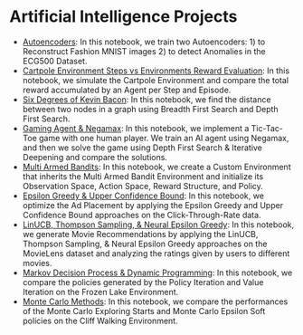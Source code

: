 # Artificial Intelligence Projects

- [Autoencoders](/Autoencoders.ipynb): In this notebook, we train two Autoencoders: 1) to Reconstruct Fashion MNIST images 2) to detect Anomalies in the ECG500 Dataset.
- [Cartpole Environment Steps vs Environments Reward Evaluation](/Cartpole_StepsEpisodes.ipynb): In this notebook, we simulate the Cartpole Environment and compare the total reward accumulated by an Agent per Step and Episode.
- [Six Degrees of Kevin Bacon](/BFS_DFS.ipynb): In this notebook, we find the distance between two nodes in a graph using Breadth First Search and Depth First Search.
- [Gaming Agent & Negamax](/Negamax_IterativeDeepening.ipynb): In this notebook, we implement a Tic-Tac-Toe game with one human player. We train an AI agent using Negamax, and then we solve the game using Depth First Search & Iterative Deepening and compare the solutions. 
- [Multi Armed Bandits](/MultiArmedBandit.ipynb): In this notebook, we create a Custom Environment that inherits the Multi Armed Bandit Environment and initialize its Observation Space, Action Space, Reward Structure, and Policy.
- [Epsilon Greedy & Upper Confidence Bound](/EpsGreedy_UCB.ipynb): In this notebook, we optimize the Ad Placement by applying the Epsilon Greedy and Upper Confidence Bound approaches on the Click-Through-Rate data.
- [LinUCB, Thompson Sampling, & Neural Epsilon Greedy](/LinUCB_LinTS_NeurEpsGreedy.ipynb): In this notebook, we generate Movie Recommendations by applying the LinUCB, Thompson Sampling, & Neural Epsilon Greedy approaches on the MovieLens dataset and analyzing the ratings given by users to different movies.
- [Markov Decision Process & Dynamic Programming](/PolicyValue_Iteration.ipynb): In this notebook, we compare the policies generated by the Policy Iteration and Value Iteration on the Frozen Lake Environment.
- [Monte Carlo Methods](/MonteCarlo_ExploringStarts_ESoft.ipynb): In this notebook, we compare the performances of the Monte Carlo Exploring Starts and Monte Carlo Epsilon Soft policies on the Cliff Walking Environment.
